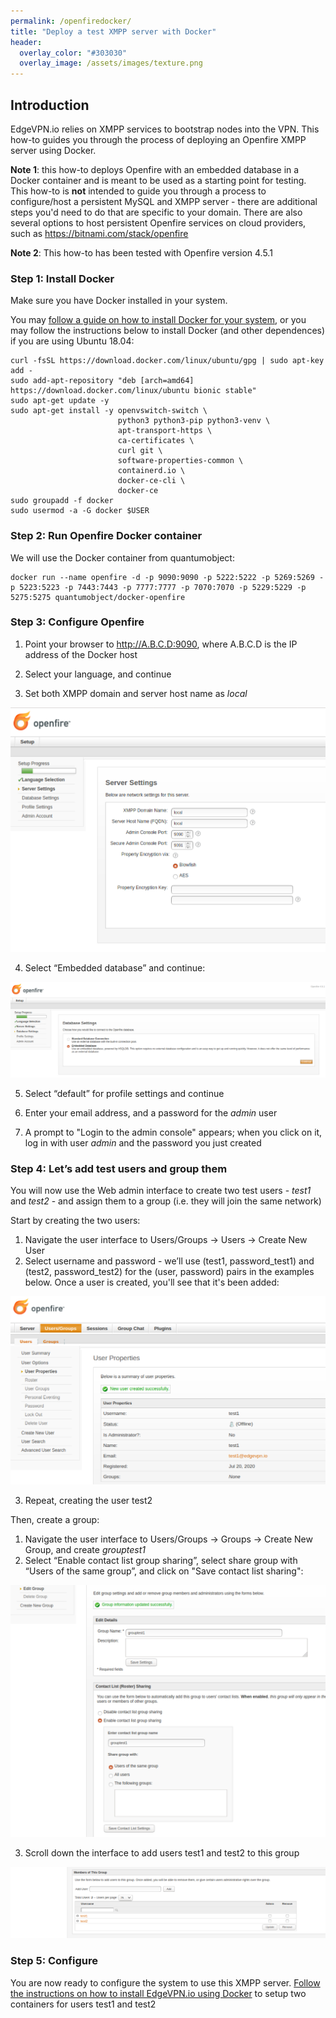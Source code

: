 ```yaml
---
permalink: /openfiredocker/
title: "Deploy a test XMPP server with Docker"
header:
  overlay_color: "#303030"
  overlay_image: /assets/images/texture.png
---
```


## Introduction

EdgeVPN.io relies on XMPP services to bootstrap nodes into the VPN. This how-to guides you through the process of deploying an Openfire XMPP server using Docker. 

**Note 1**: this how-to deploys Openfire with an embedded database in a Docker container and is meant to be used as a starting point for testing. This how-to is **not** intended to guide you through a process to configure/host a persistent MySQL and XMPP server - there are additional steps you'd need to do that are specific to your domain. There are also several options to host persistent Openfire services on cloud providers, such as https://bitnami.com/stack/openfire

**Note 2**: This how-to has been tested with Openfire version 4.5.1

### Step 1: Install Docker

Make sure you have Docker installed in your system. 

You may [follow a guide on how to install Docker for your system](https://docs.docker.com/engine/install/ubuntu/), or you may follow the instructions below to install Docker (and other dependences) if you are using Ubuntu 18.04:

```
curl -fsSL https://download.docker.com/linux/ubuntu/gpg | sudo apt-key add -
sudo add-apt-repository "deb [arch=amd64] https://download.docker.com/linux/ubuntu bionic stable"
sudo apt-get update -y
sudo apt-get install -y openvswitch-switch \
                        python3 python3-pip python3-venv \
                        apt-transport-https \
                        ca-certificates \
                        curl git \
                        software-properties-common \
                        containerd.io \
                        docker-ce-cli \
                        docker-ce 
sudo groupadd -f docker
sudo usermod -a -G docker $USER
```

### Step 2: Run Openfire Docker container

We will use the Docker container from quantumobject:

```
docker run --name openfire -d -p 9090:9090 -p 5222:5222 -p 5269:5269 -p 5223:5223 -p 7443:7443 -p 7777:7777 -p 7070:7070 -p 5229:5229 -p 5275:5275 quantumobject/docker-openfire
```

### Step 3: Configure Openfire

1. Point your browser to http://A.B.C.D:9090, where A.B.C.D is the IP address of the Docker host

2. Select your language, and continue

3. Set both XMPP domain and server host name as _local_

![Set domain for XMPP](/assets/images/openfire_set_domain.png)

4. Select “Embedded database” and continue:

![Set used database for XMPP](/assets/images/openfire_set_db.png)

5. Select “default” for profile settings and continue

6. Enter your email address, and a password for the _admin_ user

7. A prompt to "Login to the admin console" appears; when you click on it, log in with user _admin_ and the password you just created

### Step 4: Let’s add test users and group them

You will now use the Web admin interface to create two test users - *test1* and *test2* - and assign them to a group (i.e. they will join the same network) 

Start by creating the two users:

1. Navigate the user interface to Users/Groups -> Users -> Create New User
2. Select username and password - we’ll use (test1, password_test1) and (test2, password_test2) for the (user, password) pairs in the examples below. Once a user is created, you'll see that it's been added:

![User added to XMPP database](/assets/images/openfire_added_user.png)

3. Repeat, creating the user test2 

Then, create a group:

1. Navigate the user interface to Users/Groups -> Groups -> Create New Group, and create _grouptest1_
2. Select “Enable contact list group sharing”, select share group with “Users of the same group”, and click on "Save contact list sharing":

![Enable contact list sharing](/assets/images/openfire_share_contact.png)

3. Scroll down the interface to add users test1 and test2 to this group

![Add users to group](/assets/images/openfire_add_users_group.png)

### Step 5: Configure

You are now ready to configure the system to use this XMPP server. [Follow the instructions on how to install EdgeVPN.io using Docker](/dockeredgevpn) to setup two containers for users test1 and test2
